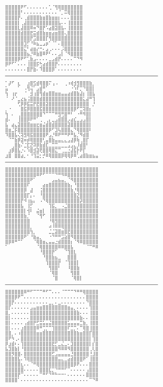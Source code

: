 ⣿⣿⣿⣿⣿⠟⠋⠄⠄⠄⠄⠄⠄⠄⢁⠈⢻⢿⣿⣿⣿⣿⣿⣿⣿
⣿⣿⣿⣿⣿⠃⠄⠄⠄⠄⠄⠄⠄⠄⠄⠄⠄⠈⡀⠭⢿⣿⣿⣿⣿
⣿⣿⣿⣿⡟⠄⢀⣾⣿⣿⣿⣷⣶⣿⣷⣶⣶⡆⠄⠄⠄⣿⣿⣿⣿
⣿⣿⣿⣿⡇⢀⣼⣿⣿⣿⣿⣿⣿⣿⣿⣿⣿⣧⠄⠄⢸⣿⣿⣿⣿
⣿⣿⣿⣿⣇⣼⣿⣿⠿⠶⠙⣿⡟⠡⣴⣿⣽⣿⣧⠄⢸⣿⣿⣿⣿
⣿⣿⣿⣿⣿⣾⣿⣿⣟⣭⣾⣿⣷⣶⣶⣴⣶⣿⣿⢄⣿⣿⣿⣿⣿
⣿⣿⣿⣿⣿⣿⣿⣿⡟⣩⣿⣿⣿⡏⢻⣿⣿⣿⣿⣿⣿⣿⣿⣿⣿
⣿⣿⣿⣿⣿⣿⣹⡋⠘⠷⣦⣀⣠⡶⠁⠈⠁⠄⣿⣿⣿⣿⣿⣿⣿
⣿⣿⣿⣿⣿⣿⣍⠃⣴⣶⡔⠒⠄⣠⢀⠄⠄⠄⡨⣿⣿⣿⣿⣿⣿
⣿⣿⣿⣿⣿⣿⣿⣦⡘⠿⣷⣿⠿⠟⠃⠄⠄⣠⡇⠈⠻⣿⣿⣿⣿
⣿⣿⣿⣿⡿⠟⠋⢁⣷⣠⠄⠄⠄⠄⣀⣠⣾⡟⠄⠄⠄⠄⠉⠙⠻
⡿⠟⠋⠁⠄⠄⠄⢸⣿⣿⡯⢓⣴⣾⣿⣿⡟⠄⠄⠄⠄⠄⠄⠄⠄
⠄⠄⠄⠄⠄⠄⠄⣿⡟⣷⠄⠹⣿⣿⣿⡿⠁⠄⠄⠄⠄⠄⠄⠄⠄

---

⠁⡼⠋⠀⣆⠀⠀⣰⣿⣫⣾⢿⣿⣿⠍⢠⠠⠀⠀⢀⠰⢾⣺⣻⣿⣿⣿⣷⡀⠀
⣥⠀⠀⠀⠁⠀⠠⢻⢬⠁⣠⣾⠛⠁⠀⠀⠀⠀⠀⠀⠀⠐⠱⠏⡉⠙⣿⣿⡇⠀
⢳⠀⢰⡖⠀⠀⠈⠀⣺⢰⣿⢻⣾⣶⣿⣿⣶⣶⣤⣤⣴⣾⣿⣷⣼⡆⢸⣿⣧⠀
⠈⠀⠜⠈⣀⣔⣦⢨⣿⣿⣿⣾⣿⣿⣿⣿⣿⣿⣿⣿⣿⣿⣿⣿⣿⣅⣼⠛⢹⠀
⠀⠀⠀⠀⢋⡿⡿⣯⣭⡟⣟⣿⣿⣽⣿⣿⣿⣿⣿⣿⣿⣿⣿⣿⣿⣿⣿⠀⡘⠀
⡀⠐⠀⠀⠀⣿⣯⡿⣿⣿⣿⣯⣿⣿⣿⣿⣿⣿⣿⣿⣿⣿⡿⠋⣉⢽⣿⡆⠀⠀
⢳⠀⠄⠀⢀⣿⣿⣿⣿⣿⣿⣿⠙⠉⠉⠉⠛⣻⢛⣿⠛⠃⠀⠐⠛⠻⣿⡇⠀⠀
⣾⠄⠀⠀⢸⣿⣿⡿⠟⠛⠁⢀⠀⢀⡄⣀⣠⣾⣿⣿⡠⣴⣎⣀⣠⣠⣿⡇⠀⠀
⣧⠀⣴⣄⣽⣿⣿⣿⣶⣶⣖⣶⣬⣾⣿⣾⣿⣿⣿⣿⣽⣿⣿⣿⣿⣿⣿⡇⠀⠀
⣿⣶⣈⡯⣿⣿⣿⣿⣿⣿⣿⣿⣿⣿⡿⠋⣹⢧⣿⣿⣿⣄⠙⢿⣿⣿⣿⠇⠀⠀
⠹⣿⣿⣧⢌⢽⣻⢿⣯⣿⣿⣿⣿⠟⣠⡘⠿⠟⠛⠛⠟⠛⣧⡈⠻⣾⣿⠀⠀⠀
⠀⠈⠉⣷⡿⣽⠶⡾⢿⣿⣿⣿⢃⣤⣿⣷⣤⣤⣄⣄⣠⣼⡿⢷⢀⣿⡏⠀⠀⠀
⠀⠀⢀⣿⣷⠌⣈⣏⣝⠽⡿⣷⣾⣏⣀⣉⣉⣀⣀⣀⣠⣠⣄⡸⣾⣿⠃⠀⠀⠀
⠀⣰⡿⣿⣧⡐⠄⠱⣿⣺⣽⢟⣿⣿⢿⣿⣍⠉⢀⣀⣐⣼⣯⡗⠟⡏⠀⠀⠀⠀
⣰⣿⠀⣿⣿⣴⡀⠂⠘⢹⣭⡂⡚⠿⢿⣿⣿⣿⡿⢿⢿⡿⠿⢁⣴⣿⣷⣶⣦⣤

---

⣿⣿⣿⣿⣿⣿⣿⣿⣿⣿⣿⣿⣿⣿⣿⣿⣿⣿⣿⣿⣿⣿⣿⣿⣿⣿⣿⣿⣿⣿
⣿⣿⣿⣿⣿⣿⣿⣿⣿⣿⠿⠟⠋⠉⠉⠉⠙⠛⠻⠿⣿⣿⣿⣿⣿⣿⣿⣿⣿⣿
⣿⣿⣿⣿⣿⣿⣿⣿⠟⠁⠀⠀⠀⠀⠀⣠⣤⣦⣤⡀⠈⠻⣿⣿⣿⣿⣿⣿⣿⣿
⣿⣿⣿⣿⣿⣿⣿⠏⠀⠀⠀⠀⣴⣶⣿⣿⣿⣿⣿⣿⣷⡄⠘⣿⣿⣿⣿⣿⣿⣿
⣿⣿⣿⣿⣿⣿⡿⠀⣼⠀⠀⢨⣿⣿⣿⣿⣿⣿⣿⣿⣿⣷⡘⢿⣿⣿⣿⣿⣿⣿
⣿⣿⣿⣿⣿⣿⣿⡏⡄⠄⠀⠘⣿⣿⣿⣿⣿⣿⣿⣿⣿⣿⣿⣝⣿⣿⣿⣿⣿⣿
⣿⣿⣿⣿⣿⡟⠺⢰⣦⡄⠀⠠⠙⢿⣿⣿⣿⣿⣿⣿⣿⣿⣿⣿⡽⣿⣿⣿⣿⣿
⣿⣿⣿⣿⣿⣧⠀⢸⡋⠀⠀⠀⠀⠀⢹⣯⡀⠀⠠⣈⣿⣿⣿⣿⣿⣿⣿⣿⣿⣿
⣿⣿⣿⣿⣿⣿⡇⢺⠇⠀⣬⣶⡇⠀⢸⣿⣿⣿⣿⣿⣿⣿⣿⣿⣿⣿⣿⣿⣿⣿
⣿⣿⣿⣿⣿⣿⣷⡈⠀⠀⠈⢻⠋⠀⢸⣿⣿⣿⣿⣿⣿⣿⣿⣿⣿⣿⣿⣿⣿⣿
⣿⣿⣿⣿⣿⣿⣿⣿⠀⠀⠀⠀⠀⠀⠘⢿⣻⣿⣿⣿⣿⣿⣿⣿⣿⣿⣿⣿⣿⣿
⣿⣿⣿⣿⣿⣿⣿⣿⡀⠀⠀⠀⠀⠀⠴⠸⠿⠿⢿⣿⣿⣿⣿⣿⣿⣿⣿⣿⣿⣿
⣿⣿⣿⣿⣿⣿⣿⣿⢳⡀⠀⠀⠀⠀⣈⣈⣽⣿⣶⣿⣟⣿⣿⣿⣿⣿⣿⣿⣿⣿
⣿⣿⣿⣿⣿⣿⠟⠁⠘⣷⣤⡀⠀⠀⠐⠙⠛⠛⣩⣵⣿⠻⣿⣿⣿⣿⣿⣿⣿⣿
⣿⡿⠿⠛⠉⠁⠀⠀⠀⠈⢿⣿⣶⣄⣤⣤⣐⣾⣿⣿⣿⡆⠈⠻⠿⣿⣿⣿⣿⣿
⠁⠀⠀⠀⠀⠀⠀⠀⠀⠀⠈⢿⣿⣿⣿⣿⣿⠿⠿⣿⣿⣧⠀⠀⠀⠀⠈⠉⠛⠿
⠀⠀⠀⠀⠀⠀⠀⠀⠀⠀⠀⠘⣿⣿⣿⡟⠁⠀⠀⠈⢹⣿⣇⠀⠀⠀⠀⠀⠀⠀
⠀⠀⠀⠀⠀⠀⠀⠀⠀⠀⠀⠀⠘⣿⣿⣷⣦⣀⠀⠀⣿⣿⣿⠀⠀⠀⠀⠀⠀⠀
⠀⠀⠀⠀⠀⠀⠀⠀⠀⠀⠀⠀⠀⢹⣿⣿⣿⡟⠀⠈⢹⣿⣿⡇⠀⠀⠀⠀⠀⠀
⠀⠀⠀⠀⠀⠀⠀⠀⠀⠀⠀⠀⠀⠀⢻⣿⣿⠃⠀⠀⠸⣿⣿⣷⠀⠀⠀⠀⠀⠀
⠀⠀⠀⠀⠀⠀⠀⠀⠀⠀⠀⠀⠀⠀⠈⢿⣿⠀⠀⠀⠀⢻⣿⣿⠀⠀⠀⠀⠀⠀
⠀⠀⠀⠀⠀⠀⠀⠀⠀⠀⠀⠀⠀⠀⠀⠈⣿⠀⠀⠀⠀⠈⢿⣿⡇⠀⠀⠀

---

⣿⣿⣿⣿⣿⣿⠿⠛⠋⠉⠉⠉⠛⠋⠉⠄⠄⠄⠈⠉⠉⠉⠙⠛⠛⢿⣿⣿⣿⣿
⣿⣿⣿⡿⠟⠉⠄⠄⠄⠄⠄⠄⠄⠄⠄⠄⠄⠄⠄⠄⠄⠄⠄⠄⠄⠄⣿⣿⣿⣿
⣿⣿⡟⠄⠄⠄⠄⠄⠄⠄⠄⠄⠄⠄⣀⡀⠄⣀⠄⠄⠄⠄⠄⠄⠄⠄⠙⣿⣿⣿
⣿⡏⠄⠄⠄⠄⠄⠄⣠⣤⣶⣶⣿⣿⣿⣿⣿⣿⣿⣿⣶⣤⡀⠄⠄⠄⠄⢹⣿⣿
⣿⡀⠄⠄⠄⠄⠄⠄⣿⣿⣿⣿⣿⣿⣿⣿⣿⣿⣿⣿⣿⣿⣿⣷⠄⠄⠄⢸⣿⣿
⣿⡇⠄⠄⠄⠄⠄⠄⣿⣿⣿⣿⣿⣿⣿⣿⣿⣿⣿⣿⣿⣿⣿⣿⣷⠄⠄⢸⣿⣿
⣿⡇⠄⠄⠄⠄⢠⣾⣿⡟⣋⣭⣥⣤⣬⣿⣿⣿⣿⣿⣥⣤⣤⣤⣉⣷⡀⢸⣿⣿
⣿⡇⠄⠄⠄⣰⣿⣿⣿⣿⠿⠛⢉⡉⠉⢹⣿⣿⣿⣿⠏⣉⡉⠄⠉⢿⣿⢸⣿⣿
⣿⣿⡀⠄⠰⣿⣿⣿⣿⣿⣶⣶⣿⣿⣿⣿⣿⣿⣿⣿⣿⣿⣿⣷⣶⣿⣿⡏⣿⣿
⣿⠟⠳⢀⠄⣿⣿⣿⣿⣿⣿⣿⣿⣿⣿⣿⣿⣿⣿⣿⣿⣿⣿⣿⣿⣿⣿⡇⢹⣿
⡿⣰⣾⠆⠄⢹⣿⣿⣿⣿⣿⣿⣿⣿⣿⣟⡋⣀⣌⣀⠄⣹⣿⣿⣿⣿⣿⡇⡎⣿
⣧⣹⣿⣷⡇⠘⣿⣿⣿⣿⣿⣿⣿⣿⣿⣿⣿⠻⠿⠿⠻⣿⣿⣿⣿⣿⣿⢀⢇⣿
⣿⣿⡻⣿⣿⠄⣿⣿⣿⣿⣿⣿⣿⣿⣿⣋⣠⣤⣤⣤⣤⣘⣿⣿⣿⣿⣿⢘⣸⣿
⣿⣿⣿⣿⣧⠄⠹⢿⣿⣿⣿⣿⣿⣿⣿⣿⣿⣤⣄⣀⣴⣾⣿⣿⣿⠟⠁⢸⣿⣿
⣿⣿⣿⣿⣿⣆⠄⠄⠈⠛⢿⣿⣿⣿⣿⣿⣿⣿⣿⣿⣿⣿⡿⠟⠄⠄⠄⣿⣿⣿
⣿⣿⣿⣿⣿⣿⠄⠄⠄⠄⠄⣿⣿⣿⣏⡉⠙⠛⠛⠋⠉⠄⠄⠄⠄⠄⢠⣿⣿⣿
⣿⣿⣿⣿⡟⠉⠄⠄⠄⠄⠄⠉⠛⠋⠙⠛⠓⠒⠒⠂⠄⠄⠄⠄⠄⠄⣿⣿⣿⣿
⣿⣿⣿⣿⠁⠄⠄⠄⠄⠄⠄⠄⠄⠄⠄⠄⠄⠄⠄⠄⠄⠄⠄⠄⠄⠄⠄⠉⠙⠿